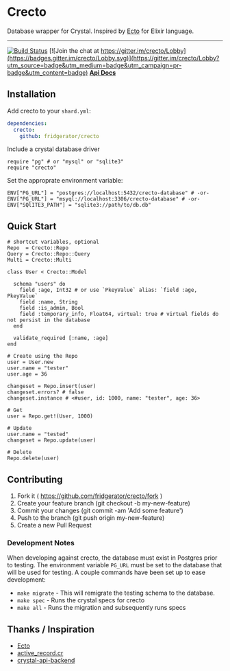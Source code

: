 # Crecto

Database wrapper for Crystal.  Inspired by [Ecto](https://github.com/elixir-ecto/ecto) for Elixir language.

---

[![Build Status](https://travis-ci.org/fridgerator/crecto.svg?branch=master)](https://travis-ci.org/fridgerator/crecto) [![Join the chat at https://gitter.im/crecto/Lobby](https://badges.gitter.im/crecto/Lobby.svg)](https://gitter.im/crecto/Lobby?utm_source=badge&utm_medium=badge&utm_campaign=pr-badge&utm_content=badge) **[Api Docs](http://docs.crecto.com)**

## Installation

Add crecto to your `shard.yml`:

```yaml
dependencies:
  crecto:
    github: fridgerator/crecto
```

Include a crystal database driver

```crystal
require "pg" # or "mysql" or "sqlite3"
require "crecto"
```

Set the approprate environment variable:

```crystal
ENV["PG_URL"] = "postgres://localhost:5432/crecto-database" # -or-
ENV["PG_URL"] = "msyql://localhost:3306/crecto-database" # -or-
ENV["SQlITE3_PATH"] = "sqlite3://path/to/db.db"
```

## Quick Start

```crystal
# shortcut variables, optional
Repo  = Crecto::Repo
Query = Crecto::Repo::Query
Multi = Crecto::Multi

class User < Crecto::Model

  schema "users" do
    field :age, Int32 # or use `PkeyValue` alias: `field :age, PkeyValue`
    field :name, String
    field :is_admin, Bool
    field :temporary_info, Float64, virtual: true # virtual fields do not persist in the database
  end

  validate_required [:name, :age]
end

# Create using the Repo
user = User.new
user.name = "tester"
user.age = 36

changeset = Repo.insert(user)
changeset.errors? # false
changeset.instance # <#user, id: 1000, name: "tester", age: 36>

# Get
user = Repo.get!(User, 1000)

# Update
user.name = "tested"
changeset = Repo.update(user)

# Delete
Repo.delete(user)
```

## Contributing

1. Fork it ( https://github.com/fridgerator/crecto/fork )
2. Create your feature branch (git checkout -b my-new-feature)
3. Commit your changes (git commit -am 'Add some feature')
4. Push to the branch (git push origin my-new-feature)
5. Create a new Pull Request

### Development Notes

When developing against crecto, the database must exist in Postgres prior to
testing. The environment variable `PG_URL` must be set to the database that will
be used for testing. A couple commands have been set up to ease development:

*  `make migrate` - This will remigrate the testing schema to the database.
*  `make spec` - Runs the crystal specs for crecto
*  `make all` - Runs the migration and subsequently runs specs

## Thanks / Inspiration

* [Ecto](https://github.com/elixir-ecto/ecto)
* [active_record.cr](https://github.com/waterlink/active_record.cr)
* [crystal-api-backend](https://github.com/dantebronto/crystal-api-backend)
